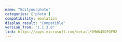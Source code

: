 ```yaml
---
name: "Edityourphoto"
categories: ['photo']
compatibility: emulation
display_result: "Compatible"
version_from: "1.1.3.0"
link: https://apps.microsoft.com/detail/9MW645DFQF92
---
```


